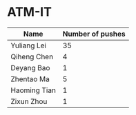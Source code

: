 # ATM-IT

| Name  | Number of pushes |
| ------------- | ------------- |
| Yuliang Lei  | 35  |
| Qiheng Chen  | 4  |
| Deyang Bao  | 1  |
| Zhentao Ma | 5  |
| Haoming Tian  | 1  |
| Zixun Zhou  | 1  |
